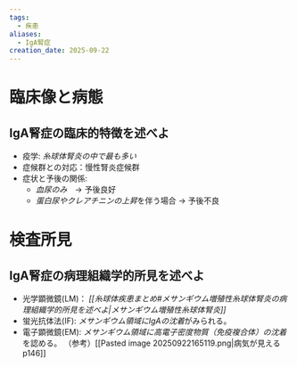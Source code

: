 ```yaml
---
tags:
  - 疾患
aliases:
  - IgA腎症
creation_date: 2025-09-22
---
```


# 臨床像と病態

## IgA腎症の臨床的特徴を述べよ
- 疫学: *糸球体腎炎の中で最も多い*
- 症候群との対応：慢性腎炎症候群
- 症状と予後の関係:
    - *血尿のみ*　→ 予後良好
    - *蛋白尿やクレアチニンの上昇*を伴う場合 → 予後不良

# 検査所見

## IgA腎症の病理組織学的所見を述べよ
- 光学顕微鏡(LM)： *[[糸球体疾患まとめ#メサンギウム増殖性糸球体腎炎の病理組織学的所見を述べよ|メサンギウム増殖性糸球体腎炎]]*
- 蛍光抗体法(IF): *メサンギウム領域にIgAの沈着*がみられる。
- 電子顕微鏡(EM): *メサンギウム領域に高電子密度物質（免疫複合体）の沈着*を認める。
（参考）[[Pasted image 20250922165119.png|病気が見えるp146]]